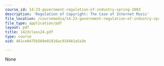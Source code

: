 ```yaml
---
course_id: 14-23-government-regulation-of-industry-spring-2003
description: 'Regulation of Copyright: The Case of Internet Music'
file_location: /coursemedia/14-23-government-regulation-of-industry-spring-2003/461ce8475b568e91916ac918481a5a3e_1423class24.pdf
file_type: application/pdf
layout: pdf
title: 1423class24.pdf
type: course
uid: 461ce8475b568e91916ac918481a5a3e

---
```

None